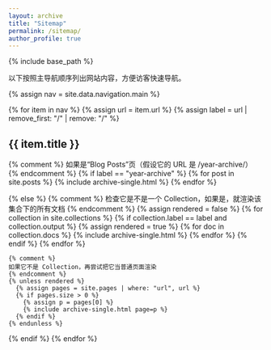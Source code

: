 ```yaml
---
layout: archive
title: "Sitemap"
permalink: /sitemap/
author_profile: true
---
```


{% include base_path %}

以下按照主导航顺序列出网站内容，方便访客快速导航。

{% assign nav = site.data.navigation.main %}

{% for item in nav %}
  {% assign url = item.url %}
  {% assign label = url | remove_first: "/" | remove: "/" %}
  <h2>{{ item.title }}</h2>

  {% comment %}
  如果是“Blog Posts”页（假设它的 URL 是 /year-archive/）
  {% endcomment %}
  {% if label == "year-archive" %}
    {% for post in site.posts %}
      {% include archive-single.html %}
    {% endfor %}

  {% else %}
    {% comment %}
    检查它是不是一个 Collection，如果是，就渲染该集合下的所有文档
    {% endcomment %}
    {% assign rendered = false %}
    {% for collection in site.collections %}
      {% if collection.label == label and collection.output %}
        {% assign rendered = true %}
        {% for doc in collection.docs %}
          {% include archive-single.html %}
        {% endfor %}
      {% endif %}
    {% endfor %}

    {% comment %}
    如果它不是 Collection，再尝试把它当普通页面渲染
    {% endcomment %}
    {% unless rendered %}
      {% assign pages = site.pages | where: "url", url %}
      {% if pages.size > 0 %}
        {% assign p = pages[0] %}
        {% include archive-single.html page=p %}
      {% endif %}
    {% endunless %}
  {% endif %}
{% endfor %}
